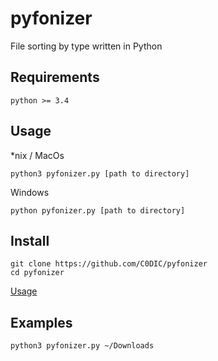 # pyfonizer

File sorting by type written in Python

## Requirements

`python >= 3.4`

## Usage

*nix / MacOs

``` text
python3 pyfonizer.py [path to directory]
```

Windows

``` text
python pyfonizer.py [path to directory]
```

## Install

``` text
git clone https://github.com/C0DIC/pyfonizer
cd pyfonizer
```

[Usage](#usage)

## Examples

```text
python3 pyfonizer.py ~/Downloads
```
